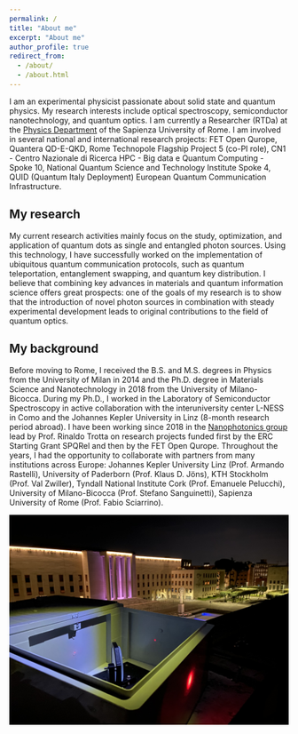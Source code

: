 ```yaml
---
permalink: /
title: "About me"
excerpt: "About me"
author_profile: true
redirect_from: 
  - /about/
  - /about.html
---
```


I am an experimental physicist passionate about solid state and quantum physics. My research interests include optical spectroscopy, semiconductor nanotechnology, and quantum optics. I am currently a Researcher (RTDa) at the [Physics Department](https://www.phys.uniroma1.it/fisica/en) of the Sapienza University of Rome. I am involved in several national and international research projects:  FET Open Qurope, Quantera QD-E-QKD, Rome Technopole Flagship Project 5 (co-PI role), CN1 - Centro Nazionale di Ricerca HPC - Big data e Quantum Computing - Spoke 10, National Quantum Science and Technology Institute Spoke 4, QUID (Quantum Italy Deployment) European Quantum Communication Infrastructure.


## My research

My current research activities mainly focus on the study, optimization, and application of quantum dots as single and entangled photon sources. Using this technology, I have successfully worked on the implementation of ubiquitous quantum communication protocols, such as quantum teleportation, entanglement swapping, and quantum key distribution. I believe that combining key advances in materials and quantum information science offers great prospects: one of the goals of my research is to show that the introduction of novel photon sources in combination with steady experimental development leads to original contributions to the field of quantum optics.

## My background

Before moving to Rome, I received the B.S. and M.S. degrees in Physics from the University of Milan in 2014 and the Ph.D. degree in Materials Science and Nanotechnology in 2018 from the University of Milano-Bicocca. During my Ph.D., I worked in the Laboratory of Semiconductor Spectroscopy in active collaboration with the interuniversity center L-NESS in Como and the Johannes Kepler University in Linz (8-month research period abroad). I have been working since 2018 in the [Nanophotonics group](https://trotta-nanophotonics.weebly.com/) lead by Prof. Rinaldo Trotta on research projects funded first by the ERC Starting Grant SPQRel and then by the FET Open Qurope. Throughout the years, I had the opportunity to collaborate with partners from many institutions across Europe:  Johannes Kepler University Linz (Prof. Armando Rastelli), University of Paderborn (Prof. Klaus D. Jöns), KTH Stockholm (Prof. Val Zwiller), Tyndall National Institute Cork (Prof. Emanuele Pelucchi), University of Milano-Bicocca (Prof. Stefano Sanguinetti), Sapienza University of Rome (Prof. Fabio Sciarrino).

![](/images/homepage.jpg)
